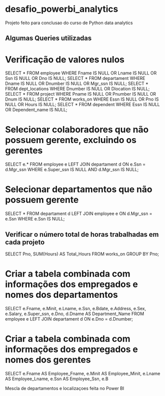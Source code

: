 # desafio_powerbi_analytics
Projeto feito para conclusao do curso de Python data analytics

## Algumas Queries utilizadas

# Verificação de valores nulos

SELECT * FROM employee WHERE Fname IS NULL OR Lname IS NULL OR Ssn IS NULL OR Dno IS NULL;
SELECT * FROM departament WHERE Dname IS NULL OR Dnumber IS NULL OR Mgr_ssn IS NULL;
SELECT * FROM dept_locations WHERE Dnumber IS NULL OR Dlocation IS NULL;
SELECT * FROM project WHERE Pname IS NULL OR Pnumber IS NULL OR Dnum IS NULL;
SELECT * FROM works_on WHERE Essn IS NULL OR Pno IS NULL OR Hours IS NULL;
SELECT * FROM dependent WHERE Essn IS NULL OR Dependent_name IS NULL;

# Selecionar colaboradores que não possuem gerente, excluindo os gerentes
SELECT e.*
FROM employee e
LEFT JOIN departament d ON e.Ssn = d.Mgr_ssn
WHERE e.Super_ssn IS NULL
AND d.Mgr_ssn IS NULL;


# Selecionar departamentos que não possuem gerente 
SELECT *
FROM departament d
LEFT JOIN employee e ON d.Mgr_ssn = e.Ssn
WHERE e.Ssn IS NULL;


## Verificar o número total de horas trabalhadas em cada projeto
SELECT Pno, SUM(Hours) AS Total_Hours
FROM works_on
GROUP BY Pno;

# Criar a tabela combinada com informações dos empregados e nomes dos departamentos
SELECT 
    e.Fname,
    e.Minit,
    e.Lname,
    e.Ssn,
    e.Bdate,
    e.Address,
    e.Sex,
    e.Salary,
    e.Super_ssn,
    e.Dno,
    d.Dname AS Department_Name
FROM 
    employee e
LEFT JOIN 
    departament d ON e.Dno = d.Dnumber;

# Criar a tabela combinada com informações dos empregados e nomes dos gerentes
SELECT 
    e.Fname AS Employee_Fname,
    e.Minit AS Employee_Minit,
    e.Lname AS Employee_Lname,
    e.Ssn AS Employee_Ssn,
    e.B

Mescla de departamentos e localizaçoes feita no Power BI



